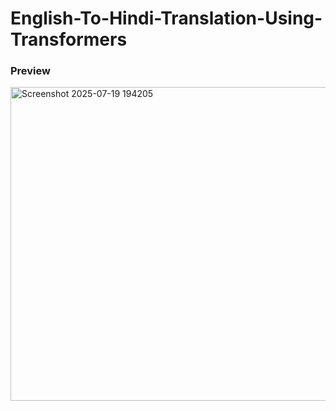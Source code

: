 # English-To-Hindi-Translation-Using-Transformers
### Preview
<img width="1919" height="502" alt="Screenshot 2025-07-19 194205" src="https://github.com/user-attachments/assets/783292a2-977d-4583-a13c-91dd104c8ab8" />
